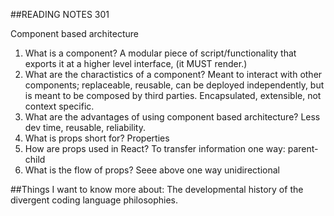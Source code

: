 ##READING NOTES 301

Component based architecture

1. What is a component? A modular piece of script/functionality that exports it at a higher level interface, (it MUST render.)
2. What are the charactistics of a component? Meant to interact with other components; replaceable, reusable, can be deployed independently, but is meant to be composed by third parties. Encapsulated, extensible, not context specific.
3. What are the advantages of using component based architecture? Less dev time, reusable, reliability.
4. What is props short for? Properties
5. How are props used in React? To transfer information one way: parent-child
6. What is the flow of props? Seee above one way unidirectional



##Things I want to know more about: The developmental history of the divergent coding language philosophies.